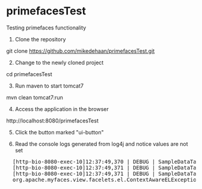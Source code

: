 primefacesTest
==============

Testing primefaces functionality


1. Clone the repository

  git clone https://github.com/mikedehaan/primefacesTest.git

2. Change to the newly cloned project

  cd primefacesTest

3. Run maven to start tomcat7

  mvn clean tomcat7:run

4. Access the application in the browser

  http://localhost:8080/primefacesTest

5. Click the button marked "ui-button"

6. Read the console logs generated from log4j and notice values are not set
<pre>
  [http-bio-8080-exec-10]12:37:49,370 | DEBUG | SampleDataTablePageBean.validate | - Local: [null]
  [http-bio-8080-exec-10]12:37:49,371 | DEBUG | SampleDataTablePageBean.validate | - Submitted: [null]
  [http-bio-8080-exec-10]12:37:49,371 | DEBUG | SampleDataTablePageBean.validate | - Reading Value threw an exception
  org.apache.myfaces.view.facelets.el.ContextAwareELException: javax.el.ELException: java.lang.ArrayIndexOutOfBoundsException: -1
</pre>
